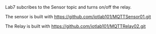 Lab7 subcribes to the Sensor topic and turns on/off the relay.

The sensor is built with https://github.com/iotlab101/MQTTSensor01.git

The Relay is built with https://github.com/iotlab101/MQTTRelay02.git
